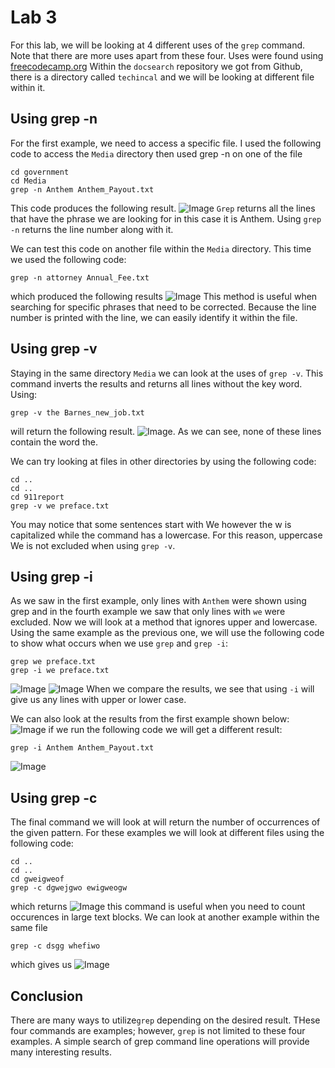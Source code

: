 # Lab 3 

For this lab, we will be looking at 4 different uses of the `grep` command. Note that there are more uses apart from these four.
Uses were found using [freecodecamp.org](https://www.freecodecamp.org/news/grep-command-in-linux-usage-options-and-syntax-examples/) 
Within the `docsearch` repository we got from Github, there is a directory called `techincal` and we will be looking at different file within it. 
## Using grep -n
For the first example, we need to access a specific file. I used the following code to access the `Media` directory then used grep -n on one of the file 

```
cd government
cd Media
grep -n Anthem Anthem_Payout.txt
``` 
This code produces the following result. ![Image](test1.png) `Grep` returns all the lines that have the phrase we are looking for in this case it is Anthem. Using `grep -n` returns the line number along with it. 

We can test this code on another file within the `Media` directory. This time we used the following code:
```
grep -n attorney Annual_Fee.txt
``` 
which produced the following results ![Image](test2.png)
This method is useful when searching for specific phrases that need to be corrected. Because the line number is printed with the line, we can easily identify it within the file. 

## Using grep -v

Staying in the same directory `Media` we can look at the uses of `grep -v`. This command inverts the results and returns all lines without the key word. Using:
```
grep -v the Barnes_new_job.txt
```
will return the following result. ![Image](test3.png). As we can see, none of these lines contain the word the. 

We can try looking at files in other directories by using the following code:
```
cd ..
cd ..
cd 911report
grep -v we preface.txt
```
You may notice that some sentences start with We however the w is capitalized while the command has a lowercase. For this reason, uppercase We is not excluded when using `grep -v`. 

## Using grep -i
As we saw in the first example, only lines with `Anthem` were shown using grep and in the fourth example we saw that only lines with `we` were excluded. Now we will look at a method that ignores upper and lowercase. Using the same example as the previous one, we will use the following code to show what occurs when we use `grep` and `grep -i`:
```
grep we preface.txt
grep -i we preface.txt
```
![Image](test5.png) ![Image](test6.png)
When we compare the results, we see that using `-i` will give us any lines with upper or lower case.

We can also look at the results from the first example shown below:
![Image](test1.png)
if we run the following code we will get a different result:
```
grep -i Anthem Anthem_Payout.txt
```
![Image](test6.png)

## Using grep -c
The final command we will look at will return the number of occurrences of the given pattern. For these examples we will look at different files using the following code:
 ```
 cd ..
 cd ..
 cd gweigweof
 grep -c dgwejgwo ewigweogw
 ```
 which returns ![Image](test7.png) this command is useful when you need to count occurences in large text blocks. We can look at another example within the same file
 ```
 grep -c dsgg whefiwo
 ```
 which gives us ![Image](test8.png)
 
 ## Conclusion
 There are many ways to utilize`grep` depending on the desired result. THese four commands are examples; however, `grep` is not limited to these four examples. A simple search of grep command line operations will provide many interesting results. 
